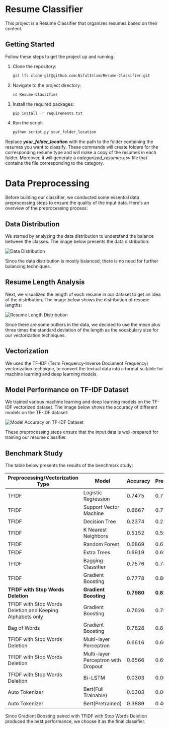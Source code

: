 # Resume Classifier

This project is a Resume Classifier that organizes resumes based on their content.

## Getting Started

Follow these steps to get the project up and running:

1. Clone the repository:
   ```bash
   git lfs clone git@github.com:NifulIslam/Resume-Classifier.git
2. Navigate to the project directory:
   ```bash
   cd Resume-Classifier
3. Install the required packages:
   ```bash
   pip install -r requirements.txt
4. Run the script:
   ```bash
   python script.py your_folder_location
Replace _**your_folder_location**_ with the path to the folder containing the resumes you want to classify. These commands will create folders for the corresponding resume type and will make a copy of the resumes in each folder. Moreover, it will generate a _categorized_resumes.csv_ file that contains the file corresponding to the category. 

# Data Preprocessing

Before building our classifier, we conducted some essential data preprocessing steps to ensure the quality of the input data. Here's an overview of the preprocessing process:

## Data Distribution

We started by analyzing the data distribution to understand the balance between the classes. The image below presents the data distribution:

![Data Distribution](https://github.com/NifulIslam/Resume-Classifier/blob/master/images/occurences.png)

Since the data distribution is mostly balanced, there is no need for further balancing techniques.

## Resume Length Analysis

Next, we visualized the length of each resume in our dataset to get an idea of the distribution. The image below shows the distribution of resume lengths:

![Resume Length Distribution](https://github.com/NifulIslam/Resume-Classifier/blob/master/images/resume_length.png)

Since there are some outliers in the data, we decided to use the mean plus three times the standard deviation of the length as the vocabulary size for our vectorization techniques.

## Vectorization

We used the TF-IDF (Term Frequency-Inverse Document Frequency) vectorization technique, to convert the textual data into a format suitable for machine learning and deep learning models.

## Model Performance on TF-IDF Dataset

We trained various machine learning and deep learning models on the TF-IDF vectorized dataset. The image below shows the accuracy of different models on the TF-IDF dataset:

![Model Accuracy on TF-IDF Dataset](https://github.com/NifulIslam/Resume-Classifier/blob/master/images/ml-accuracy.png)

These preprocessing steps ensure that the input data is well-prepared for training our resume classifier.


## Benchmark Study

The table below presents the results of the benchmark study:

| Preprocessing/Vectorization Type | Model                               | Accuracy      | Precision     | Recall        | F1-Score      | MCC           |
|---------------------------------|-------------------------------------|---------------|---------------|---------------|---------------|---------------|
| TFIDF                           | Logistic Regression                  | 0.7475        | 0.7779        | 0.7475        | 0.7382        | 0.7374        |
| TFIDF                           | Support Vector Machine               | 0.6667        | 0.7186        | 0.6667        | 0.6690        | 0.6523        |
| TFIDF                           | Decision Tree                        | 0.2374        | 0.2174        | 0.2374        | 0.2135        | 0.3187        |
| TFIDF                           | K Nearest Neighbors                 | 0.5152        | 0.5984        | 0.5152        | 0.5361        | 0.4955        |
| TFIDF                           | Random Forest                        | 0.6869        | 0.6768        | 0.6869        | 0.6573        | 0.6735        |
| TFIDF                           | Extra Trees                          | 0.6919        | 0.6924        | 0.6919        | 0.6688        | 0.6793        |
| TFIDF                           | Bagging Classifier                   | 0.7576        | 0.7847        | 0.7576        | 0.7516        | 0.7475        |
| TFIDF                           | Gradient Boosting                    | 0.7778        | 0.8086        | 0.7778        | 0.7781        | 0.7689        |
| **TFIDF with Stop Words Deletion**   | **Gradient Boosting**                    | **0.7980**        | **0.8292**        | **0.7980**        | **0.7983**        | **0.7899**        |
| TFIDF with Stop Words Deletion and Keeping Alphabets only | Gradient Boosting  | 0.7626   | 0.7935        | 0.7626        | 0.7662        | 0.7531        |
| Bag of Words                    | Gradient Boosting                    | 0.7828        | 0.8148        | 0.7828        | 0.7850        | 0.7741        |
| TFIDF with Stop Words Deletion   | Multi-layer Perceptron               | 0.6616        | 0.6616        | 0.6616        | 0.6678        | 0.6464        |
| TFIDF with Stop Words Deletion   | Multi-layer Perceptron with Dropout  | 0.6566        | 0.6928        | 0.6566        | 0.6560        | 0.6417        |
| TFIDF with Stop Words Deletion   | Bi-LSTM                             | 0.0303        | 0.0035        | 0.0303        | 0.0054        | 0.0072        |
| Auto Tokenizer                  | Bert(Full Trainable)                 | 0.0303        | 0.0009        | 0.0303        | 0.0018        | 0             |
| Auto Tokenizer                  | Bert(Pretrained)                    | 0.3889        | 0.4034        | 0.3889        | 0.3438        | 0.3645        |

Since Gradient Boosting paired with TFIDF with Stop Words Deletion produced the best performance, we choose it as the final classifier.
